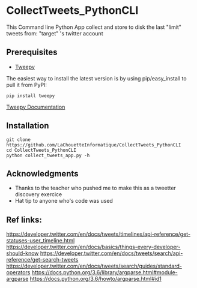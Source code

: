 CollectTweets_PythonCLI
======

This Command line Python App collect and store to disk the last "limit" tweets from: "target" 's twitter account

Prerequisites
------------
- [Tweepy](https://github.com/tweepy/tweepy)

The easiest way to install the latest version
is by using pip/easy_install to pull it from PyPI:

    pip install tweepy

[Tweepy Documentation](http://tweepy.readthedocs.io/en/v3.6.0/)

Installation
------------

	git clone https://github.com/LaChouetteInformatique/CollectTweets_PythonCLI
	cd CollectTweets_PythonCLI
	python collect_tweets_app.py -h


## Acknowledgments

* Thanks to the teacher who pushed me to make this as a tweetter discovery exercice
* Hat tip to anyone who's code was used

## Ref links:

https://developer.twitter.com/en/docs/tweets/timelines/api-reference/get-statuses-user_timeline.html
https://developer.twitter.com/en/docs/basics/things-every-developer-should-know
https://developer.twitter.com/en/docs/tweets/search/api-reference/get-search-tweets
https://developer.twitter.com/en/docs/tweets/search/guides/standard-operators
https://docs.python.org/3.6/library/argparse.html#module-argparse
https://docs.python.org/3.6/howto/argparse.html#id1